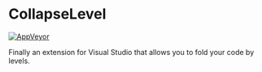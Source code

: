 # CollapseLevel

[![AppVeyor](https://ci.appveyor.com/api/projects/status/github/triforcely/collapselevel?branch=master&svg=true)](https://ci.appveyor.com/project/triforcely/collapselevel)

Finally an extension for Visual Studio that allows you to fold your code by levels.

